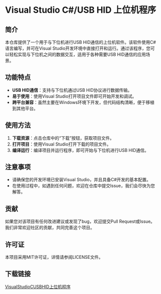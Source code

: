 # Visual Studio C#/USB HID 上位机程序

## 简介

本仓库提供了一个用于与下位机进行USB HID通信的上位机软件。该软件使用C#语言编写，并可在Visual Studio开发环境中直接打开和运行。通过该程序，您可以轻松实现与下位机之间的数据交互，适用于各种需要USB HID通信的应用场景。

## 功能特点

- **USB HID通信**：支持与下位机通过USB HID协议进行数据传输。
- **易于使用**：使用Visual Studio打开项目文件即可开始开发和调试。
- **跨平台兼容**：虽然主要在Windows环境下开发，但代码结构清晰，便于移植到其他平台。

## 使用方法

1. **下载资源**：点击仓库中的“下载”按钮，获取项目文件。
2. **打开项目**：使用Visual Studio打开下载的项目文件。
3. **编译运行**：编译项目并运行程序，即可开始与下位机进行USB HID通信。

## 注意事项

- 请确保您的开发环境已安装Visual Studio，并且具备C#开发的基本配置。
- 在使用过程中，如遇到任何问题，欢迎在仓库中提交Issue，我们会尽快为您解答。

## 贡献

如果您对该项目有任何改进建议或发现了bug，欢迎提交Pull Request或Issue。我们非常欢迎社区的贡献，共同完善这个项目。

## 许可证

本项目采用MIT许可证，详情请参阅LICENSE文件。

## 下载链接

[VisualStudioCUSBHID上位机程序](https://pan.quark.cn/s/c04379c9dbbc)